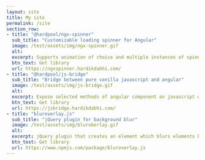 ```yaml
---
layout: site
title: My site
permalink: /site
section_row:
- title: "@hardpool/ngx-spinner"
  sub_title: "Customizable loading spinner for Angular"
  image: /test/assets/img/ngx-spinner.gif
  alt: 
  excerpt: Supports animation of choice and multiple instances of spinners with different configurations on same page. Can mask element, portion of UI or complete window.
  btn_text: Get library
  url: https://ngxspinner.hardikdabhi.com/
- title: "@hardpool/js-bridge"
  sub_title: "Bridge between pure vanilla javascript and angular"
  image: /test/assets/img/js-bridge.gif
  alt: 
  excerpt: Expose selected methods of angular component on javascript window object and call them from external javascript application. Making angular app plugable/co-exist with other front end app.
  btn_text: Get library
  url: https://jsbridge.hardikdabhi.com/
- title: "bluroverlay.js"
  sub_title: "jQuery plugin for background blur"
  image: /test/assets/img/bluroberlay.gif
  alt: 
  excerpt: jQuery plugin that creates an element which blurs elements behind it (background elements). Also provides API to created a blurred modal/mask. Requires jQuery library.
  btn_text: Get library
  url: https://www.npmjs.com/package/bluroverlay.js
---
```

